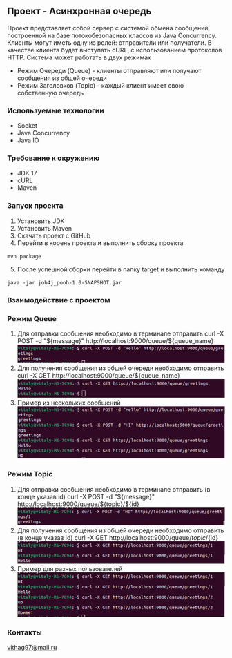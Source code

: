 ## Проект - Асинхронная очередь

Проект представляет собой сервер с системой обмена сообщений, построенной 
на базе потокобезопасных классов из Java Concurrency.
Клиенты могут иметь одну из ролей: отправители или получатели. В качестве клиента
будет выступать cURL, с использованием протоколов HTTP.
Система может работать в двух режимах
* Режим Очереди (Queue) - клиенты отправляют или получают сообщения из общей очереди
* Режим Заголовков (Topic) - каждый клиент имеет свою собственную очередь

### Используемые технологии 
* Socket
* Java Concurrency
* Java IO

### Требование к окружению 
* JDK 17
* cURL
* Maven

### Запуск проекта
1. Установить JDK 
2. Установить Maven 
3. Скачать проект с GitHub
4. Перейти в корень проекта и выполнить сборку проекта  
```shell
mvn package
```
5. После успешной сборки перейти в папку target и выполнить команду 
```shell
java -jar job4j_pooh-1.0-SNAPSHOT.jar
```

### Взаимодействие с проектом 
### Режим Queue
1. Для отправки сообщения необходимо в терминале отправить
   curl -X POST -d "${message}" http://localhost:9000/queue/${queue_name}
![queue1](files/queue1.png)
2. Для получения сообщения из общей очереди необходимо отправить
curl -X GET http://localhost:9000/queue/${queue_name}
![queue2](files/queue2.png)
3. Пример из нескольких сообщений
![queue3](files/queue3.png)
### Режим Topic
1. Для отправки сообщения необходимо в терминале отправить (в конце указав id)
curl -X POST -d "${message}" http://localhost:9000/queue/${topic}/${id}
![topic1](files/topic1.png)
2. Для получения сообщения из общей очереди необходимо отправить (в конце указав id)
curl -X GET http://localhost:9000/queue/${topic}/${id}
![topic2](files/topic2.png)
3. Пример для разных пользователей
![topic3](files/topic3.png)


### Контакты 
vithag97@mail.ru
